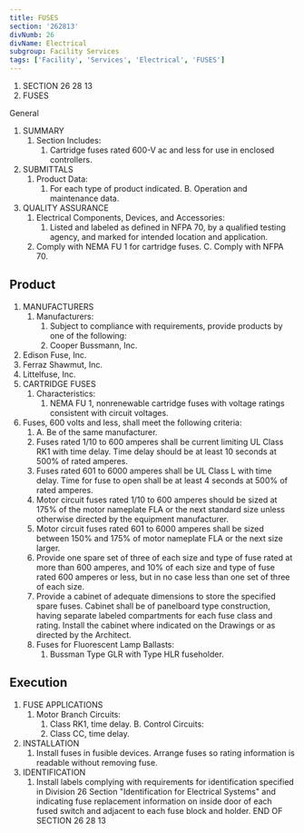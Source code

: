 ```yaml
---
title: FUSES
section: '262813'
divNumb: 26
divName: Electrical
subgroup: Facility Services
tags: ['Facility', 'Services', 'Electrical', 'FUSES']
---
```


1. SECTION 26 28 13
1. FUSES

General
1. SUMMARY
   1. Section Includes:
      1. Cartridge fuses rated 600-V ac and less for use in enclosed controllers.
2. SUBMITTALS
   1. Product Data:
      1. For each type of product indicated. B. Operation and maintenance data.
3. QUALITY ASSURANCE
   1. Electrical Components, Devices, and Accessories:
      1. Listed and labeled as defined in NFPA 70, by a qualified testing agency, and marked for intended location and application.
   1. Comply with NEMA FU 1 for cartridge fuses. C. Comply with NFPA 70.

## Product

1. MANUFACTURERS
   1. Manufacturers:
      1. Subject to compliance with requirements, provide products by one of the following:
      1. Cooper Bussmann, Inc.
2. Edison Fuse, Inc.
3. Ferraz Shawmut, Inc.
4. Littelfuse, Inc.
2. CARTRIDGE FUSES
   1. Characteristics:
      1. NEMA FU 1, nonrenewable cartridge fuses with voltage ratings consistent with circuit voltages.
3. Fuses, 600 volts and less, shall meet the following criteria:
      1. A. Be of the same manufacturer.
   1. Fuses rated 1/10 to 600 amperes shall be current limiting UL Class RK1 with time delay. Time delay should be at least 10 seconds at 500% of rated amperes.
   1. Fuses rated 601 to 6000 amperes shall be UL Class L with time delay. Time for fuse to open shall be at least 4 seconds at 500% of rated amperes.
   1. Motor circuit fuses rated 1/10 to 600 amperes should be sized at 175% of the motor nameplate
FLA or the next standard size unless otherwise directed by the equipment manufacturer.
   1. Motor circuit fuses rated 601 to 6000 amperes shall be sized between 150% and 175% of motor nameplate FLA or the next size larger.
   1. Provide one spare set of three of each size and type of fuse rated at more than 600 amperes, and 10% of each size and type of fuse rated 600 amperes or less, but in no case less than one set of three of each size.
   1. Provide a cabinet of adequate dimensions to store the specified spare fuses. Cabinet shall be of panelboard type construction, having separate labeled compartments for each fuse class and rating. Install the cabinet where indicated on the Drawings or as directed by the Architect.
   1. Fuses for Fluorescent Lamp Ballasts:
      1. Bussman Type GLR with Type HLR fuseholder. 

## Execution

1. FUSE APPLICATIONS
   1. Motor Branch Circuits:
      1. Class RK1, time delay. B. Control Circuits:
      1. Class CC, time delay.
2. INSTALLATION
   1. Install fuses in fusible devices. Arrange fuses so rating information is readable without removing fuse.
3. IDENTIFICATION
   1. Install labels complying with requirements for identification specified in Division 26 Section "Identification for Electrical Systems" and indicating fuse replacement information on inside door of each fused switch and adjacent to each fuse block and holder.
END OF SECTION 26 28 13


